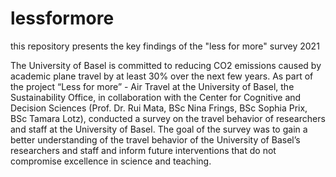# lessformore

this repository presents the key findings of the "less for more" survey 2021

The University of Basel is committed to reducing CO2 emissions caused by academic plane travel by at least 30% over the next few years. As part of the project “Less for more” - Air Travel at the University of Basel, the Sustainability Office, in collaboration with the Center for Cognitive and Decision Sciences (Prof. Dr. Rui Mata, BSc Nina Frings, BSc Sophia Prix, BSc Tamara Lotz), conducted a survey on the travel behavior of researchers and staff at the University of Basel. The goal of the survey was to gain a better understanding of the travel behavior of the University of Basel’s researchers and staff and inform future interventions that do not compromise excellence in science and teaching.
